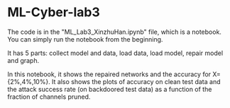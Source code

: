 # ML-Cyber-lab3

The code is in the "ML_Lab3_XinzhuHan.ipynb" file, which is a notebook. You can simply run the notebook from the beginning. 

It has 5 parts: collect model and data, load data, load model, repair model and graph.

In this notebook, it shows the repaired networks and the accuracy for X={2%,4%,10%}. It also shows the plots of accuracy on clean test data and the attack success rate (on backdoored test data) as a function of the fraction of channels pruned.

